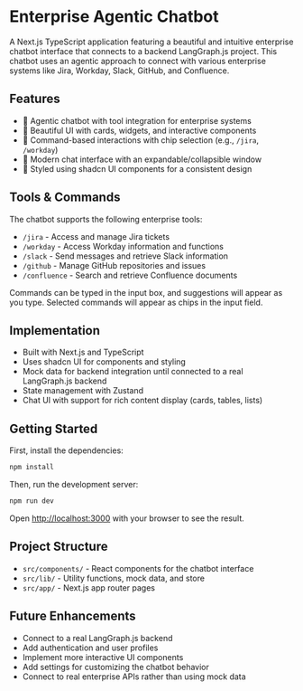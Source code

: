# Enterprise Agentic Chatbot

A Next.js TypeScript application featuring a beautiful and intuitive enterprise chatbot interface that connects to a backend LangGraph.js project. This chatbot uses an agentic approach to connect with various enterprise systems like Jira, Workday, Slack, GitHub, and Confluence.

## Features

- 🤖 Agentic chatbot with tool integration for enterprise systems
- 🌟 Beautiful UI with cards, widgets, and interactive components
- 🧩 Command-based interactions with chip selection (e.g., `/jira`, `/workday`)
- 💬 Modern chat interface with an expandable/collapsible window
- 🎨 Styled using shadcn UI components for a consistent design

## Tools & Commands

The chatbot supports the following enterprise tools:

- `/jira` - Access and manage Jira tickets
- `/workday` - Access Workday information and functions
- `/slack` - Send messages and retrieve Slack information
- `/github` - Manage GitHub repositories and issues
- `/confluence` - Search and retrieve Confluence documents

Commands can be typed in the input box, and suggestions will appear as you type. Selected commands will appear as chips in the input field.

## Implementation

- Built with Next.js and TypeScript
- Uses shadcn UI for components and styling
- Mock data for backend integration until connected to a real LangGraph.js backend
- State management with Zustand
- Chat UI with support for rich content display (cards, tables, lists)

## Getting Started

First, install the dependencies:

```bash
npm install
```

Then, run the development server:

```bash
npm run dev
```

Open [http://localhost:3000](http://localhost:3000) with your browser to see the result.

## Project Structure

- `src/components/` - React components for the chatbot interface
- `src/lib/` - Utility functions, mock data, and store
- `src/app/` - Next.js app router pages

## Future Enhancements

- Connect to a real LangGraph.js backend
- Add authentication and user profiles
- Implement more interactive UI components
- Add settings for customizing the chatbot behavior
- Connect to real enterprise APIs rather than using mock data
